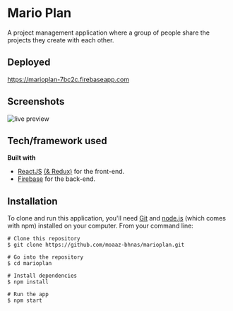 # Mario Plan
A project management application where a group of people share the projects they create with each other.

## Deployed
https://marioplan-7bc2c.firebaseapp.com
 
## Screenshots
![live preview](https://media.giphy.com/media/TgH0n0a04UFLw5Fh0L/giphy.gif)

## Tech/framework used
<b>Built with</b>
- [ReactJS](https://reactjs.org/) [(& Redux)](https://redux.js.org/) for the front-end.
- [Firebase](https://firebase.google.com/) for the back-end.

## Installation
To clone and run this application, you'll need [Git](https://git-scm.com/) and [node.js](https://nodejs.org/en/) (which comes with npm) installed on your computer. From your command line: 
```
# Clone this repository
$ git clone https://github.com/moaaz-bhnas/marioplan.git

# Go into the repository
$ cd marioplan

# Install dependencies
$ npm install

# Run the app
$ npm start
```
